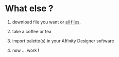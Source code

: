 # What else ?

1. download file you want or [all files](https://github.com/Deefaze/d-af-palette/archive/master.zip).

2. take a coffee or tea

3. import palette(s) in your Affinity Designer software

4. now ... work !
